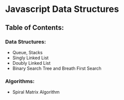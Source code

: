 # Javascript Data Structures
## Table of Contents: 
### Data Structures: 
- Queue, Stacks
- Singly Linked List 
- Doubly Linked List
- Binary Search Tree and Breath First Search 

### Algorithms: 
- Spiral Matrix Algorithm

